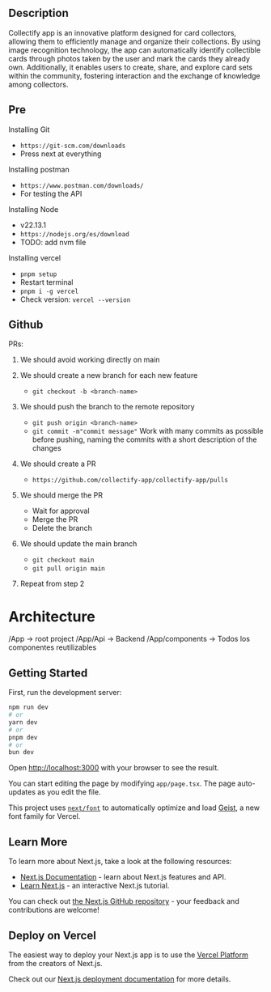 ## Description

Collectify app is an innovative platform designed for card collectors, allowing them to efficiently manage and organize their collections. By using image recognition technology, the app can automatically identify collectible cards through photos taken by the user and mark the cards they already own. Additionally, it enables users to create, share, and explore card sets within the community, fostering interaction and the exchange of knowledge among collectors.

## Pre

Installing Git

- `https://git-scm.com/downloads`
- Press next at everything

Installing postman

- `https://www.postman.com/downloads/`
- For testing the API

Installing Node

- v22.13.1
- `https://nodejs.org/es/download`
- TODO: add nvm file

Installing vercel

- `pnpm setup`
- Restart terminal
- `pnpm i -g vercel`
- Check version: `vercel --version`

## Github

PRs:

1. We should avoid working directly on main

2. We should create a new branch for each new feature

   - `git checkout -b <branch-name>`

3. We should push the branch to the remote repository

   - `git push origin <branch-name>`
   - `git commit -m"commit message"` Work with many commits as possible before pushing, naming the commits with a short description of the changes

4. We should create a PR

   - `https://github.com/collectify-app/collectify-app/pulls`

5. We should merge the PR

   - Wait for approval
   - Merge the PR
   - Delete the branch

6. We should update the main branch

   - `git checkout main`
   - `git pull origin main`

7. Repeat from step 2

# Architecture

/App -> root project
/App/Api -> Backend
/App/components -> Todos los componentes reutilizables

## Getting Started

First, run the development server:

```bash
npm run dev
# or
yarn dev
# or
pnpm dev
# or
bun dev
```

Open [http://localhost:3000](http://localhost:3000) with your browser to see the result.

You can start editing the page by modifying `app/page.tsx`. The page auto-updates as you edit the file.

This project uses [`next/font`](https://nextjs.org/docs/app/building-your-application/optimizing/fonts) to automatically optimize and load [Geist](https://vercel.com/font), a new font family for Vercel.

## Learn More

To learn more about Next.js, take a look at the following resources:

- [Next.js Documentation](https://nextjs.org/docs) - learn about Next.js features and API.
- [Learn Next.js](https://nextjs.org/learn) - an interactive Next.js tutorial.

You can check out [the Next.js GitHub repository](https://github.com/vercel/next.js) - your feedback and contributions are welcome!

## Deploy on Vercel

The easiest way to deploy your Next.js app is to use the [Vercel Platform](https://vercel.com/new?utm_medium=default-template&filter=next.js&utm_source=create-next-app&utm_campaign=create-next-app-readme) from the creators of Next.js.

Check out our [Next.js deployment documentation](https://nextjs.org/docs/app/building-your-application/deploying) for more details.
